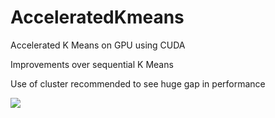 # AcceleratedKmeans
Accelerated K Means on GPU using CUDA

Improvements over sequential K Means

Use of cluster recommended to see huge gap in performance

<p>

<img src = "https://cloud.githubusercontent.com/assets/24581264/21280335/005bd676-c3ab-11e6-9a08-483066549932.png">


</p>
